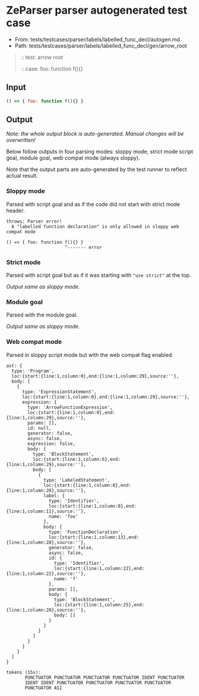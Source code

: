 # ZeParser parser autogenerated test case

- From: tests/testcases/parser/labels/labelled_func_decl/autogen.md
- Path: tests/testcases/parser/labels/labelled_func_decl/gen/arrow_root

> :: test: arrow root
>
> :: case: foo: function f(){}

## Input


`````js
() => { foo: function f(){} }
`````

## Output

_Note: the whole output block is auto-generated. Manual changes will be overwritten!_

Below follow outputs in four parsing modes: sloppy mode, strict mode script goal, module goal, web compat mode (always sloppy).

Note that the output parts are auto-generated by the test runner to reflect actual result.

### Sloppy mode

Parsed with script goal and as if the code did not start with strict mode header.

`````
throws: Parser error!
  A "labelled function declaration" is only allowed in sloppy web compat mode

() => { foo: function f(){} }
                      ^------- error
`````

### Strict mode

Parsed with script goal but as if it was starting with `"use strict"` at the top.

_Output same as sloppy mode._

### Module goal

Parsed with the module goal.

_Output same as sloppy mode._

### Web compat mode

Parsed in sloppy script mode but with the web compat flag enabled.

`````
ast: {
  type: 'Program',
  loc:{start:{line:1,column:0},end:{line:1,column:29},source:''},
  body: [
    {
      type: 'ExpressionStatement',
      loc:{start:{line:1,column:0},end:{line:1,column:29},source:''},
      expression: {
        type: 'ArrowFunctionExpression',
        loc:{start:{line:1,column:0},end:{line:1,column:29},source:''},
        params: [],
        id: null,
        generator: false,
        async: false,
        expression: false,
        body: {
          type: 'BlockStatement',
          loc:{start:{line:1,column:6},end:{line:1,column:29},source:''},
          body: [
            {
              type: 'LabeledStatement',
              loc:{start:{line:1,column:8},end:{line:1,column:28},source:''},
              label: {
                type: 'Identifier',
                loc:{start:{line:1,column:8},end:{line:1,column:11},source:''},
                name: 'foo'
              },
              body: {
                type: 'FunctionDeclaration',
                loc:{start:{line:1,column:13},end:{line:1,column:28},source:''},
                generator: false,
                async: false,
                id: {
                  type: 'Identifier',
                  loc:{start:{line:1,column:22},end:{line:1,column:22},source:''},
                  name: 'f'
                },
                params: [],
                body: {
                  type: 'BlockStatement',
                  loc:{start:{line:1,column:25},end:{line:1,column:28},source:''},
                  body: []
                }
              }
            }
          ]
        }
      }
    }
  ]
}

tokens (15x):
       PUNCTUATOR PUNCTUATOR PUNCTUATOR PUNCTUATOR IDENT PUNCTUATOR
       IDENT IDENT PUNCTUATOR PUNCTUATOR PUNCTUATOR PUNCTUATOR
       PUNCTUATOR ASI
`````

